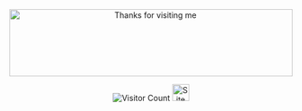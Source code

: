 <!-- Footer -->
<div align="center">

<img height="120" alt="Thanks for visiting me" width="100%" src="https://raw.githubusercontent.com/Notitzserafim/Notitzserafim/source/text.svg" />

![Visitor Count](https://profile-counter.glitch.me/brunnerlivio/count.svg)
<img src="https://raw.githubusercontent.com/BrunnerLivio/brunnerlivio/master/images/notepad.gif" alt="Site created with Notepad" height="30" />
</div>
